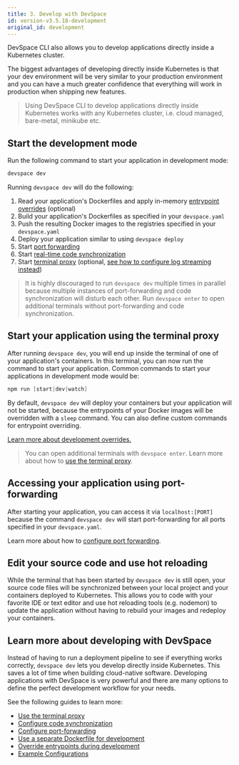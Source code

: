 ```yaml
---
title: 3. Develop with DevSpace
id: version-v3.5.18-development
original_id: development
---
```


DevSpace CLI also allows you to develop applications directly inside a Kubernetes cluster.

The biggest advantages of developing directly inside Kubernetes is that your dev environment will be very similar to your production environment and you can have a much greater confidence that everything will work in production when shipping new features.

> Using DevSpace CLI to develop applications directly inside Kubernetes works with any Kubernetes cluster, i.e. cloud managed, bare-metal, minikube etc.

## Start the development mode
Run the following command to start your application in development mode:
```bash
devspace dev
```

Running `devspace dev` will do the following:
1. Read your application's Dockerfiles and apply in-memory [entrypoint overrides](/docs/development/overrides#configuring-entrypoint-overrides) (optional)
2. Build your application's Dockerfiles as specified in your `devspace.yaml`
3. Push the resulting Docker images to the registries specified in your `devspace.yaml`
4. Deploy your application similar to using `devspace deploy`
5. Start [port forwarding](/docs/development/port-forwarding)
6. Start [real-time code synchronization](/docs/development/synchronization)
7. Start [terminal proxy](/docs/development/terminal) (optional, [see how to configure log streaming instead](/docs/development/terminal#print-logs-instead-of-opening-a-terminal))

> It is highly discouraged to run `devspace dev` multiple times in parallel because multiple instances of port-forwarding and code synchronization will disturb each other. Run `devspace enter` to open additional terminals without port-forwarding and code synchronization.

## Start your application using the terminal proxy
After running `devspace dev`, you will end up inside the terminal of one of your application's containers. In this terminal, you can now run the command to start your application. Common commands to start your applications in development mode would be:
<!--DOCUSAURUS_CODE_TABS-->
<!--Node.js-->
```powershell
npm run [start|dev|watch]
```

<!--END_DOCUSAURUS_CODE_TABS-->

By default, `devspace dev` will deploy your containers but your application will not be started, because the entrypoints of your Docker images will be overridden with a `sleep` command. You can also define custom commands for entrypoint overriding. 

[Learn more about development overrides.](/docs/development/overrides)

> You can open additional terminals with `devspace enter`. Learn more about how to [use the terminal proxy](/docs/development/terminal#open-additional-terminals).

## Accessing your application using port-forwarding
After starting your application, you can access it via `localhost:[PORT]` because the command `devspace dev` will start port-forwarding for all ports specified in your `devspace.yaml`.

Learn more about how to [configure port forwarding](/docs/development/port-forwarding).

## Edit your source code and use hot reloading
While the terminal that has been started by `devspace dev` is still open, your source code files will be synchronized between your local project and your containers deployed to Kubernetes. This allows you to code with your favorite IDE or text editor and use hot reloading tools (e.g. nodemon) to update the application without having to rebuild your images and redeploy your containers.

## Learn more about developing with DevSpace
Instead of having to run a deployment pipeline to see if everything works correctly, `devspace dev` lets you develop directly inside Kubernetes. This saves a lot of time when building cloud-native software. Developing applications with DevSpace is very powerful and there are many options to define the perfect development workflow for your needs. 

See the following guides to learn more:
- [Use the terminal proxy](/docs/development/terminal)
- [Configure code synchronization](/docs/development/synchronization)
- [Configure port-forwarding](/docs/development/port-forwarding)
- [Use a separate Dockerfile for development](/docs/development/overrides#configuring-a-different-dockerfile-during-devspace-dev)
- [Override entrypoints during development](/docs/development/overrides#configuring-entrypoint-overrides)
- [Example Configurations](https://github.com/devspace-cloud/devspace/tree/master/examples)
